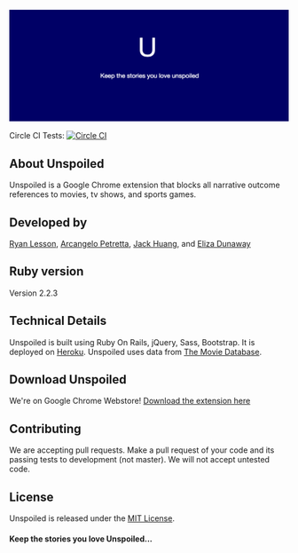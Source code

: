 ![Unspoiled logo](https://github.com/jhack32/unspoiled/blob/master/big.png)

Circle CI Tests: [![Circle CI](https://circleci.com/gh/nyc-copperheads-2016/unspoiled/tree/master.svg?style=svg)](https://circleci.com/gh/nyc-copperheads-2016/unspoiled/tree/master)

## About Unspoiled

Unspoiled is a Google Chrome extension that blocks all narrative outcome references to movies, tv shows, and sports games.

## Developed by
[Ryan Lesson](http://www.github.com/bigless27), [Arcangelo Petretta](http://www.github.com/arcpetretta), [Jack Huang](http://www.github.com/jackhuang7), and [Eliza Dunaway](http://www.github.com/elizaway)

## Ruby version
Version 2.2.3

## Technical Details
Unspoiled is built using Ruby On Rails, jQuery, Sass, Bootstrap. It is deployed on [Heroku](http://www.keepunspoiled.herokuapp.com). Unspoiled uses data from [The Movie Database](http://www.tmdb.org).

## Download Unspoiled
We're on Google Chrome Webstore!
[Download the extension here](https://chrome.google.com/webstore/detail/unspoiled/pblhldlobpbhdphhlminembljcpndmlk)

## Contributing
We are accepting pull requests.
Make a pull request of your code and its passing tests to development (not master). We will not accept untested code.

## License
Unspoiled is released under the [MIT License](http://www.opensource.org/licenses/MIT).

#### Keep the stories you love Unspoiled...
